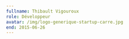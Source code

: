 ```yaml
---
fullname: Thibault Vigouroux
role: Développeur
avatar: /img/logo-generique-startup-carre.jpg
end: 2015-06-26
---
```

